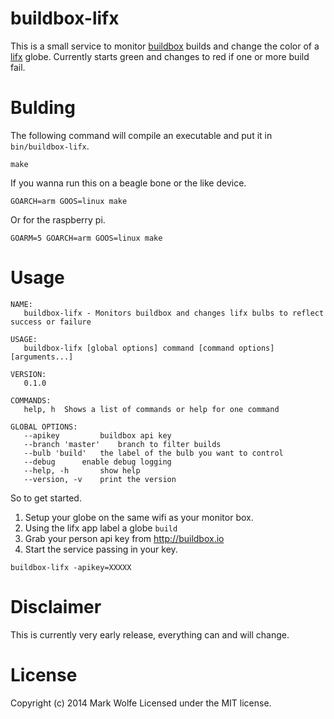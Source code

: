 # buildbox-lifx

This is a small service to monitor [buildbox](http://buildbox.io) builds and change the color of a [lifx](http://lifx.co) globe. Currently starts green and changes to red if one or more build fail.

# Bulding

The following command will compile an executable and put it in `bin/buildbox-lifx`.

```
make
```

If you wanna run this on a beagle bone or the like device.

```
GOARCH=arm GOOS=linux make
```

Or for the raspberry pi.

```
GOARM=5 GOARCH=arm GOOS=linux make
```


# Usage

```
NAME:
   buildbox-lifx - Monitors buildbox and changes lifx bulbs to reflect success or failure

USAGE:
   buildbox-lifx [global options] command [command options] [arguments...]

VERSION:
   0.1.0

COMMANDS:
   help, h	Shows a list of commands or help for one command

GLOBAL OPTIONS:
   --apikey 		buildbox api key
   --branch 'master'	branch to filter builds
   --bulb 'build'	the label of the bulb you want to control
   --debug		enable debug logging
   --help, -h		show help
   --version, -v	print the version
```

So to get started.

1. Setup your globe on the same wifi as your monitor box.
2. Using the lifx app label a globe `build`
3. Grab your person api key from http://buildbox.io
4. Start the service passing in your key.

```
buildbox-lifx -apikey=XXXXX
```

# Disclaimer

This is currently very early release, everything can and will change.

# License

Copyright (c) 2014 Mark Wolfe
Licensed under the MIT license.

